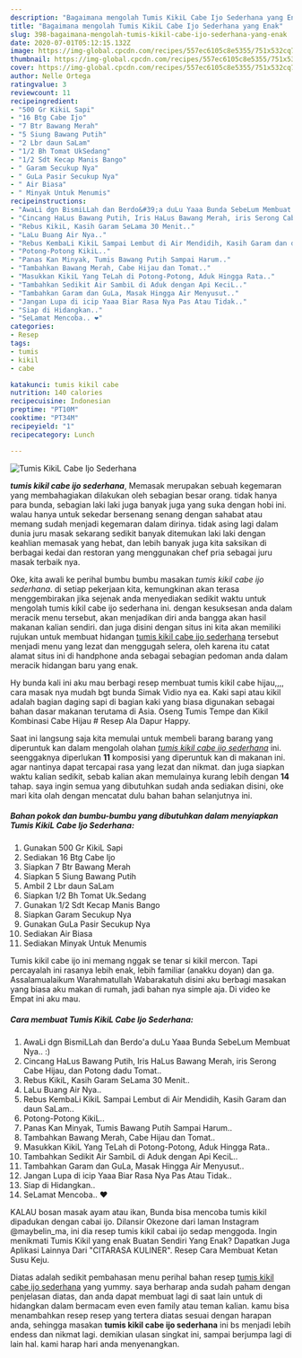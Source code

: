 ```yaml
---
description: "Bagaimana mengolah Tumis KikiL Cabe Ijo Sederhana yang Enak"
title: "Bagaimana mengolah Tumis KikiL Cabe Ijo Sederhana yang Enak"
slug: 398-bagaimana-mengolah-tumis-kikil-cabe-ijo-sederhana-yang-enak
date: 2020-07-01T05:12:15.132Z
image: https://img-global.cpcdn.com/recipes/557ec6105c8e5355/751x532cq70/tumis-kikil-cabe-ijo-sederhana-foto-resep-utama.jpg
thumbnail: https://img-global.cpcdn.com/recipes/557ec6105c8e5355/751x532cq70/tumis-kikil-cabe-ijo-sederhana-foto-resep-utama.jpg
cover: https://img-global.cpcdn.com/recipes/557ec6105c8e5355/751x532cq70/tumis-kikil-cabe-ijo-sederhana-foto-resep-utama.jpg
author: Nelle Ortega
ratingvalue: 3
reviewcount: 11
recipeingredient:
- "500 Gr KikiL Sapi"
- "16 Btg Cabe Ijo"
- "7 Btr Bawang Merah"
- "5 Siung Bawang Putih"
- "2 Lbr daun SaLam"
- "1/2 Bh Tomat UkSedang"
- "1/2 Sdt Kecap Manis Bango"
- " Garam Secukup Nya"
- " GuLa Pasir Secukup Nya"
- " Air Biasa"
- " Minyak Untuk Menumis"
recipeinstructions:
- "AwaLi dgn BismiLLah dan Berdo&#39;a duLu Yaaa Bunda SebeLum Membuat Nya.. :)"
- "Cincang HaLus Bawang Putih, Iris HaLus Bawang Merah, iris Serong Cabe Hijau, dan Potong dadu Tomat.."
- "Rebus KikiL, Kasih Garam SeLama 30 Menit.."
- "LaLu Buang Air Nya.."
- "Rebus KembaLi KikiL Sampai Lembut di Air Mendidih, Kasih Garam dan daun SaLam.."
- "Potong-Potong KikiL.."
- "Panas Kan Minyak, Tumis Bawang Putih Sampai Harum.."
- "Tambahkan Bawang Merah, Cabe Hijau dan Tomat.."
- "Masukkan KikiL Yang TeLah di Potong-Potong, Aduk Hingga Rata.."
- "Tambahkan Sedikit Air SambiL di Aduk dengan Api KeciL.."
- "Tambahkan Garam dan GuLa, Masak Hingga Air Menyusut.."
- "Jangan Lupa di icip Yaaa Biar Rasa Nya Pas Atau Tidak.."
- "Siap di Hidangkan.."
- "SeLamat Mencoba.. ❤"
categories:
- Resep
tags:
- tumis
- kikil
- cabe

katakunci: tumis kikil cabe 
nutrition: 140 calories
recipecuisine: Indonesian
preptime: "PT10M"
cooktime: "PT34M"
recipeyield: "1"
recipecategory: Lunch

---
```



![Tumis KikiL Cabe Ijo Sederhana](https://img-global.cpcdn.com/recipes/557ec6105c8e5355/751x532cq70/tumis-kikil-cabe-ijo-sederhana-foto-resep-utama.jpg)

<b><i>tumis kikil cabe ijo sederhana</i></b>, Memasak merupakan sebuah kegemaran yang membahagiakan dilakukan oleh sebagian besar orang. tidak hanya para bunda, sebagian laki laki juga banyak juga yang suka dengan hobi ini. walau hanya untuk sekedar bersenang senang dengan sahabat atau memang sudah menjadi kegemaran dalam dirinya. tidak asing lagi dalam dunia juru masak sekarang sedikit banyak ditemukan laki laki dengan keahlian memasak yang hebat, dan lebih banyak juga kita saksikan di berbagai kedai dan restoran yang menggunakan chef pria sebagai juru masak terbaik nya.

Oke, kita awali ke perihal bumbu bumbu masakan <i>tumis kikil cabe ijo sederhana</i>. di setiap pekerjaan kita, kemungkinan akan terasa menggembirakan jika sejenak anda menyediakan sedikit waktu untuk mengolah tumis kikil cabe ijo sederhana ini. dengan kesuksesan anda dalam meracik menu tersebut, akan menjadikan diri anda bangga akan hasil makanan kalian sendiri. dan juga disini dengan situs ini kita akan memiliki rujukan untuk membuat hidangan <u>tumis kikil cabe ijo sederhana</u> tersebut menjadi menu yang lezat dan menggugah selera, oleh karena itu catat alamat situs ini di handphone anda sebagai sebagian pedoman anda dalam meracik hidangan baru yang enak.

Hy bunda kali ini aku mau berbagi resep membuat tumis kikil cabe hijau,,,, cara masak nya mudah bgt bunda Simak Vidio nya ea. Kaki sapi atau kikil adalah bagian daging sapi di bagian kaki yang biasa digunakan sebagai bahan dasar makanan terutama di Asia. Oseng Tumis Tempe dan Kikil Kombinasi Cabe Hijau # Resep Ala Dapur Happy.


Saat ini langsung saja kita memulai untuk membeli barang barang yang diperuntuk kan dalam mengolah olahan <u><i>tumis kikil cabe ijo sederhana</i></u> ini. seenggaknya diperlukan <b>11</b> komposisi yang diperuntuk kan di makanan ini. agar nantinya dapat tercapai rasa yang lezat dan nikmat. dan juga siapkan waktu kalian sedikit, sebab kalian akan memulainya kurang lebih dengan <b>14</b> tahap. saya ingin semua yang dibutuhkan sudah anda sediakan disini, oke mari kita olah dengan mencatat dulu bahan bahan selanjutnya ini.

<!--inarticleads1-->

##### Bahan pokok dan bumbu-bumbu yang dibutuhkan dalam menyiapkan Tumis KikiL Cabe Ijo Sederhana:

1. Gunakan 500 Gr KikiL Sapi
1. Sediakan 16 Btg Cabe Ijo
1. Siapkan 7 Btr Bawang Merah
1. Siapkan 5 Siung Bawang Putih
1. Ambil 2 Lbr daun SaLam
1. Siapkan 1/2 Bh Tomat Uk.Sedang
1. Gunakan 1/2 Sdt Kecap Manis Bango
1. Siapkan  Garam Secukup Nya
1. Gunakan  GuLa Pasir Secukup Nya
1. Sediakan  Air Biasa
1. Sediakan  Minyak Untuk Menumis


Tumis kikil cabe ijo ini memang nggak se tenar si kikil mercon. Tapi percayalah ini rasanya lebih enak, lebih familiar (anakku doyan) dan ga. Assalamualaikum Warahmatullah Wabarakatuh disini aku berbagi masakan yang biasa aku makan di rumah, jadi bahan nya simple aja. Di video ke Empat ini aku mau. 

<!--inarticleads2-->

##### Cara membuat Tumis KikiL Cabe Ijo Sederhana:

1. AwaLi dgn BismiLLah dan Berdo&#39;a duLu Yaaa Bunda SebeLum Membuat Nya.. :)
1. Cincang HaLus Bawang Putih, Iris HaLus Bawang Merah, iris Serong Cabe Hijau, dan Potong dadu Tomat..
1. Rebus KikiL, Kasih Garam SeLama 30 Menit..
1. LaLu Buang Air Nya..
1. Rebus KembaLi KikiL Sampai Lembut di Air Mendidih, Kasih Garam dan daun SaLam..
1. Potong-Potong KikiL..
1. Panas Kan Minyak, Tumis Bawang Putih Sampai Harum..
1. Tambahkan Bawang Merah, Cabe Hijau dan Tomat..
1. Masukkan KikiL Yang TeLah di Potong-Potong, Aduk Hingga Rata..
1. Tambahkan Sedikit Air SambiL di Aduk dengan Api KeciL..
1. Tambahkan Garam dan GuLa, Masak Hingga Air Menyusut..
1. Jangan Lupa di icip Yaaa Biar Rasa Nya Pas Atau Tidak..
1. Siap di Hidangkan..
1. SeLamat Mencoba.. ❤


KALAU bosan masak ayam atau ikan, Bunda bisa mencoba tumis kikil dipadukan dengan cabai ijo. Dilansir Okezone dari laman Instagram @maybelin_ma, ini dia resep tumis kikil cabai ijo sedap menggoda. Ingin menikmati Tumis Kikil yang enak Buatan Sendiri Yang Enak? Dapatkan Juga Aplikasi Lainnya Dari &#34;CITARASA KULINER&#34;. Resep Cara Membuat Ketan Susu Keju. 

Diatas adalah sedikit pembahasan menu perihal bahan resep <u>tumis kikil cabe ijo sederhana</u> yang yummy. saya berharap anda sudah paham dengan penjelasan diatas, dan anda dapat membuat lagi di saat lain untuk di hidangkan dalam bermacam even even family atau teman kalian. kamu bisa menambahkan resep resep yang tertera diatas sesuai dengan harapan anda, sehingga masakan <b>tumis kikil cabe ijo sederhana</b> ini bs menjadi lebih endess dan nikmat lagi. demikian ulasan singkat ini, sampai berjumpa lagi di lain hal. kami harap hari anda menyenangkan.
